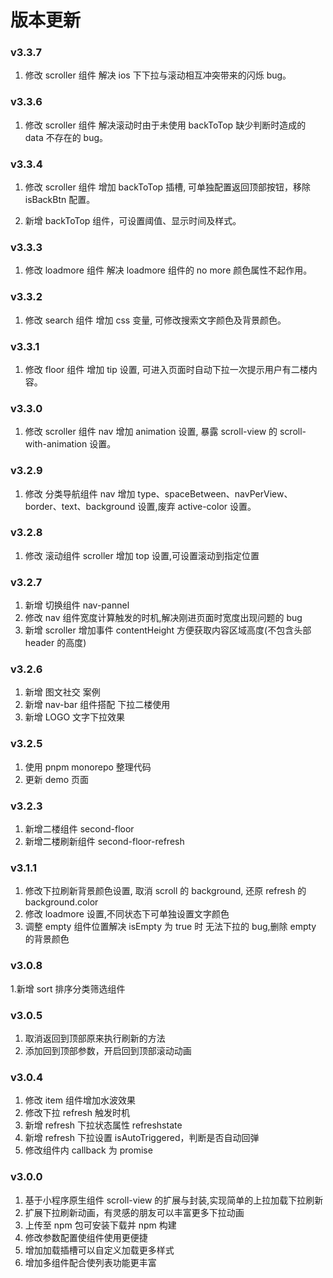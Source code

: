 # 版本更新

### v3.3.7

1. 修改 scroller 组件 解决 ios 下下拉与滚动相互冲突带来的闪烁 bug。

### v3.3.6

1. 修改 scroller 组件 解决滚动时由于未使用 backToTop 缺少判断时造成的 data 不存在的 bug。

### v3.3.4

1. 修改 scroller 组件 增加 backToTop 插槽, 可单独配置返回顶部按钮，移除 isBackBtn 配置。

2. 新增 backToTop 组件，可设置阈值、显示时间及样式。

### v3.3.3

1. 修改 loadmore 组件 解决 loadmore 组件的 no more 颜色属性不起作用。

### v3.3.2

1. 修改 search 组件 增加 css 变量, 可修改搜索文字颜色及背景颜色。

### v3.3.1

1. 修改 floor 组件 增加 tip 设置, 可进入页面时自动下拉一次提示用户有二楼内容。

### v3.3.0

1. 修改 scroller 组件 nav 增加 animation 设置, 暴露 scroll-view 的 scroll-with-animation 设置。

### v3.2.9

1. 修改 分类导航组件 nav 增加 type、spaceBetween、navPerView、border、text、background 设置,废弃 active-color 设置。

### v3.2.8

1. 修改 滚动组件 scroller 增加 top 设置,可设置滚动到指定位置

### v3.2.7

1. 新增 切换组件 nav-pannel
2. 修改 nav 组件宽度计算触发的时机,解决刚进页面时宽度出现问题的 bug
3. 新增 scroller 增加事件 contentHeight 方便获取内容区域高度(不包含头部 header 的高度)

### v3.2.6

1. 新增 图文社交 案例
2. 新增 nav-bar 组件搭配 下拉二楼使用
3. 新增 LOGO 文字下拉效果

### v3.2.5

1. 使用 pnpm monorepo 整理代码
2. 更新 demo 页面

### v3.2.3

1. 新增二楼组件 second-floor
2. 新增二楼刷新组件 second-floor-refresh

### v3.1.1

1. 修改下拉刷新背景颜色设置, 取消 scroll 的 background, 还原 refresh 的 background.color
2. 修改 loadmore 设置,不同状态下可单独设置文字颜色
3. 调整 empty 组件位置解决 isEmpty 为 true 时 无法下拉的 bug,删除 empty 的背景颜色

### v3.0.8

1.新增 sort 排序分类筛选组件

### v3.0.5

1. 取消返回到顶部原来执行刷新的方法
2. 添加回到顶部参数，开启回到顶部滚动动画

### v3.0.4

1. 修改 item 组件增加水波效果
2. 修改下拉 refresh 触发时机
3. 新增 refresh 下拉状态属性 refreshstate
4. 新增 refresh 下拉设置 isAutoTriggered，判断是否自动回弹
5. 修改组件内 callback 为 promise

### v3.0.0

1. 基于小程序原生组件 scroll-view 的扩展与封装,实现简单的上拉加载下拉刷新
2. 扩展下拉刷新动画，有灵感的朋友可以丰富更多下拉动画
3. 上传至 npm 包可安装下载并 npm 构建
4. 修改参数配置使组件使用更便捷
5. 增加加载插槽可以自定义加载更多样式
6. 增加多组件配合使列表功能更丰富

